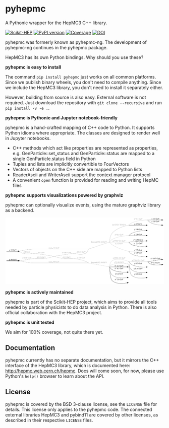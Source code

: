 # pyhepmc
<!-- begin of description -->
A Pythonic wrapper for the HepMC3 C++ library.
<!-- end of description -->

[![Scikit-HEP](https://scikit-hep.org/assets/images/Scikit--HEP-Project-blue.svg)](https://scikit-hep.org/)
[![PyPI version](https://badge.fury.io/py/pyhepmc.svg)](https://badge.fury.io/py/pyhepmc)
[![Coverage](https://coveralls.io/repos/github/scikit-hep/pyhepmc/badge.svg)](https://coveralls.io/github/scikit-hep/pyhepmc)
[![DOI](https://zenodo.org/badge/DOI/10.5281/zenodo.7013498.svg)](https://doi.org/10.5281/zenodo.7013498)

pyhepmc was formerly known as pyhepmc-ng. The development of pyhepmc-ng continues in the pyhepmc package.

<!-- begin of description -->
HepMC3 has its own Python bindings. Why should you use these?

**pyhepmc is easy to install**

The command `pip install pyhepmc` just works on all common platforms. Since we publish binary wheels, you don't need to compile anything. Since we include the HepMC3 library, you don't need to install it separately either.

However, building from source is also easy. External software is not required. Just download the repository with `git clone --recursive` and run `pip install -v -e .`.

**pyhepmc is Pythonic and Jupyter notebook-friendly**

pyhepmc is a hand-crafted mapping of C++ code to Python. It supports Python idioms
where appropriate. The classes are designed to render well in Jupyter notebooks.

- C++ methods which act like properties are represented as properties,
  e.g. GenParticle::set_status and GenParticle::status are mapped to a single
  GenParticle.status field in Python
- Tuples and lists are implicitly convertible to FourVectors
- Vectors of objects on the C++ side are mapped to Python lists
- ReaderAscii and WriterAscii support the context manager protocol
- A convenient `open` function is provided for reading and writing HepMC files

**pyhepmc supports visualizations powered by graphviz**

pyhepmc can optionally visualize events, using the mature graphviz library as a backend.

![](docs/pyhepmc.svg)

**pyhepmc is actively maintained**

pyhepmc is part of the Scikit-HEP project, which aims to provide all tools needed by particle physicists to do data analysis in Python. There is also official collaboration with the HepMC3 project.

**pyhepmc is unit tested**

We aim for 100% coverage, not quite there yet.

## Documentation

pyhepmc currently has no separate documentation, but it mirrors the C++ interface of the HepMC3 library, which is documented here: http://hepmc.web.cern.ch/hepmc. Docs will come soon, for now, please use Python's `help()` browser to learn about the API.
<!-- end of description -->

## License

pyhepmc is covered by the BSD 3-clause license, see the `LICENSE` file for details. This license only applies to the pyhepmc code. The connected external libraries HepMC3 and pybind11 are covered by other licenses, as described in their respective `LICENSE` files.
